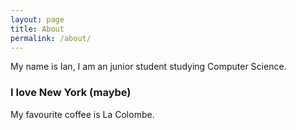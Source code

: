 ```yaml
---
layout: page
title: About
permalink: /about/
---
```


My name is Ian, I am an junior student studying Computer Science. 

### I love New York (maybe)

My favourite coffee is La Colombe.

